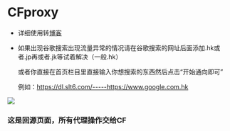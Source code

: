 # CFproxy

* 详细使用转[博客](https://bk.shunleite.com/post-51.html)

* 如果出现谷歌搜索出现流量异常的情况请在谷歌搜索的网址后面添加.hk或者.jp再或者.jk等试着解决（一般.hk）
  
  或者你直接在首页栏目里直接输入你想搜索的东西然后点击“开始通向即可”

  例如：https://dl.slt6.com/-----https://www.google.com.hk
  
![](https://i.loli.net/2020/03/20/zQVJeTR1m8Ob5nY.jpg)

### 这是回源页面，所有代理操作交给CF

